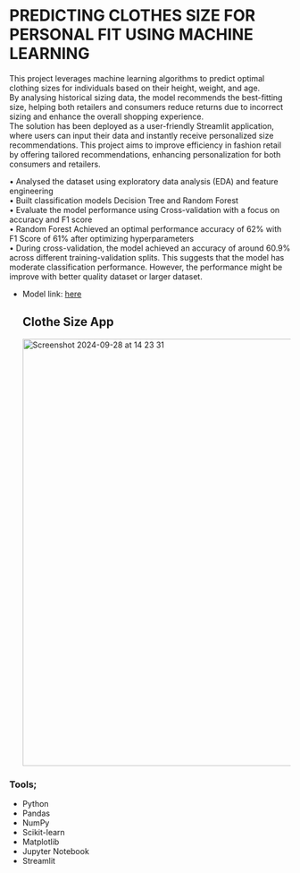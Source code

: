 # PREDICTING CLOTHES SIZE FOR PERSONAL FIT USING MACHINE LEARNING

This project leverages machine learning algorithms to predict optimal clothing sizes for individuals based on their height, weight, and age.  
By analysing historical sizing data, the model recommends the best-fitting size, helping both retailers and consumers reduce returns due to incorrect sizing and enhance the overall shopping experience.  
The solution has been deployed as a user-friendly Streamlit application, where users can input their data and instantly receive 
personalized size recommendations. This project aims to improve efficiency in fashion retail by offering tailored recommendations, enhancing personalization for both consumers and retailers.  

•	Analysed the dataset using exploratory data analysis (EDA) and feature engineering  
•	Built classification models Decision Tree and Random Forest  
•	Evaluate the model performance using Cross-validation with a focus on accuracy and F1 score  
•	Random Forest Achieved an optimal performance accuracy of 62% with F1 Score of 61% after optimizing hyperparameters  
•	During cross-validation, the model achieved an accuracy of around 60.9% across different training-validation splits. This suggests that the model has moderate classification performance. However, the performance might be improve with better quality dataset or larger dataset.

- Model link: [here](https://predicting-clothes-sizes-using-maching-learning.streamlit.app/)

  ## Clothe Size App
  <img width="763" alt="Screenshot 2024-09-28 at 14 23 31" src="https://github.com/user-attachments/assets/97f96c8c-0ab5-4959-9ab8-3fcb66d4c48b">

### Tools;  
- Python  
- Pandas  
- NumPy  
- Scikit-learn  
- Matplotlib  
- Jupyter Notebook
- Streamlit

